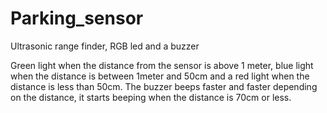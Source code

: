 Parking_sensor
==============

Ultrasonic range finder, RGB led and a buzzer

Green light when the distance from the sensor is above 1 meter, blue light when the distance is between 1meter and 50cm
and a red light when the distance is less than 50cm. The buzzer beeps faster and faster depending on the distance, it
starts beeping when the distance is 70cm or less.
